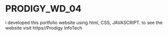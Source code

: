 # PRODIGY_WD_04
i developed this portfolio website using html,  CSS, JAVASCRIPT. to see the website visit https//Prodigy InfoTech
